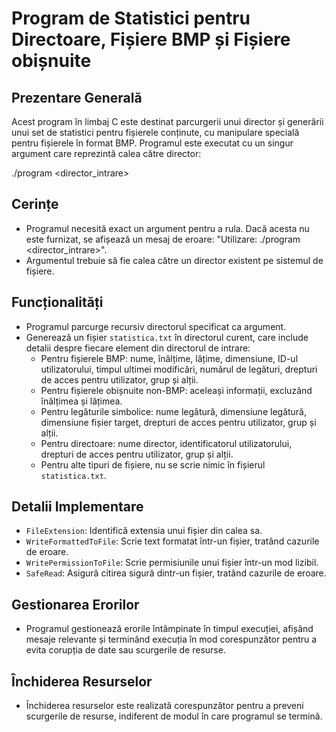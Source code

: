 # Program de Statistici pentru Directoare, Fișiere BMP și Fișiere obișnuite

## Prezentare Generală

Acest program în limbaj C este destinat parcurgerii unui director și generării unui set de statistici pentru fișierele conținute, cu manipulare specială pentru fișierele în format BMP. Programul este executat cu un singur argument care reprezintă calea către director:

./program <director_intrare>


## Cerințe

- Programul necesită exact un argument pentru a rula. Dacă acesta nu este furnizat, se afișează un mesaj de eroare: "Utilizare: ./program <director_intrare>".
- Argumentul trebuie să fie calea către un director existent pe sistemul de fișiere.

## Funcționalități

- Programul parcurge recursiv directorul specificat ca argument.
- Generează un fișier `statistica.txt` în directorul curent, care include detalii despre fiecare element din directorul de intrare:
  - Pentru fișierele BMP: nume, înălțime, lățime, dimensiune, ID-ul utilizatorului, timpul ultimei modificări, numărul de legături, drepturi de acces pentru utilizator, grup și alții.
  - Pentru fișierele obișnuite non-BMP: aceleași informații, excluzând înălțimea și lățimea.
  - Pentru legăturile simbolice: nume legătură, dimensiune legătură, dimensiune fișier target, drepturi de acces pentru utilizator, grup și alții.
  - Pentru directoare: nume director, identificatorul utilizatorului, drepturi de acces pentru utilizator, grup și alții.
  - Pentru alte tipuri de fișiere, nu se scrie nimic în fișierul `statistica.txt`.

## Detalii Implementare

- `FileExtension`: Identifică extensia unui fișier din calea sa.
- `WriteFormattedToFile`: Scrie text formatat într-un fișier, tratând cazurile de eroare.
- `WritePermissionToFile`: Scrie permisiunile unui fișier într-un mod lizibil.
- `SafeRead`: Asigură citirea sigură dintr-un fișier, tratând cazurile de eroare.

## Gestionarea Erorilor

- Programul gestionează erorile întâmpinate în timpul execuției, afișând mesaje relevante și terminând execuția în mod corespunzător pentru a evita corupția de date sau scurgerile de resurse.

## Închiderea Resurselor

- Închiderea resurselor este realizată corespunzător pentru a preveni scurgerile de resurse, indiferent de modul în care programul se termină.




